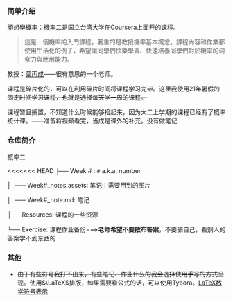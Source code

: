 ### 简单介绍

[頑想學概率：機率二](https://www.coursera.org/learn/prob2)是国立台湾大学在Coursera上面开的课程。

> 這是一個機率的入門課程，著重的是教授機率基本概念。課程內容和作業都使用生活化的例子，希望讓同學們快樂學習、快速培養同學們對於機率的洞察力與應用能力。

教授：[葉丙成](http://pcyeh.blog.ntu.edu.tw/)——很有意思的一个老师。

课程是碎片化的，可以在利用碎片时间将课程学习完毕。~~这里我使用21年暑假的固定时间学习课程，也就是选择每天学一周的课程。~~

课程暂且搁置，不知道什么时候能够拾起来，因为大二上学期的课程已经有了概率统计课。——准备将视频看完，当成是课外的补充。没有做笔记

### 仓库简介

概率二

<<<<<<< HEAD
├── Week # :  `#` a.k.a. number

│     ├── Week#\_notes.assets: 笔记中需要用到的图片

│     └── Week#\_note.md: 笔记

├── Resources: 课程的一些资源

└── Exercise: 课程作业备份===>**老师希望不要散布答案**，不要骗自己，看别人的答案学不到东西的

### 其他

* ~~由于有些符号我打不出来，有些笔记、作业什么的我会选择使用手写的方式呈现。~~使用$\LaTeX$​排版，如果需要看公式的话，可以使用Typora。[LaTeX数学符号表示](http://mohu.org/info/symbols/symbols.htm)
